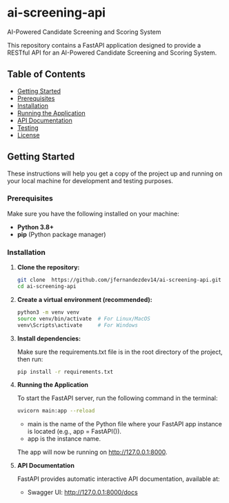 # ai-screening-api

AI-Powered Candidate Screening and Scoring System

This repository contains a FastAPI application designed to provide a RESTful API for an AI-Powered Candidate Screening and Scoring System.

## Table of Contents

- [Getting Started](#getting-started)
- [Prerequisites](#prerequisites)
- [Installation](#installation)
- [Running the Application](#running-the-application)
- [API Documentation](#api-documentation)
- [Testing](#testing)
- [License](#license)

## Getting Started

These instructions will help you get a copy of the project up and running on your local machine for development and testing purposes.

### Prerequisites

Make sure you have the following installed on your machine:

- **Python 3.8+**
- **pip** (Python package manager)

### Installation

1. **Clone the repository:**

   ```bash
   git clone  https://github.com/jfernandezdev14/ai-screening-api.git
   cd ai-screening-api
   ```

2. **Create a virtual environment (recommended):**

   ```bash
   python3 -m venv venv
   source venv/bin/activate  # For Linux/MacOS
   venv\Scripts\activate     # For Windows
   ```

3. **Install dependencies:**

   Make sure the requirements.txt file is in the root directory of the project, then run:

   ```bash
   pip install -r requirements.txt
   ```

4. **Running the Application**

   To start the FastAPI server, run the following command in the terminal:

   ```bash
   uvicorn main:app --reload
   ```

   - main is the name of the Python file where your FastAPI app instance is located (e.g., app = FastAPI()).
   - app is the instance name.

   The app will now be running on http://127.0.0.1:8000.

5. **API Documentation**

   FastAPI provides automatic interactive API documentation, available at:

   - Swagger UI: http://127.0.0.1:8000/docs
